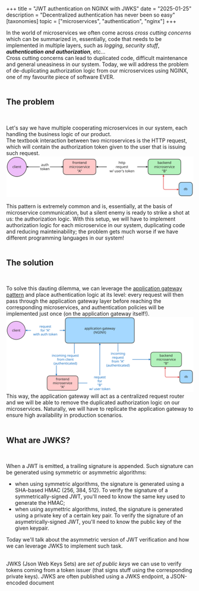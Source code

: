 +++
title = "JWT authentication on NGINX with JWKS"
date = "2025-01-25"
description = "Decentralized authentication has never been so easy"
[taxonomies]
topic = ["microservices", "authentication", "nginx"]
+++

In the world of microservices we often come across _cross cutting concerns_ which can be summarized in, essentially, code that needs to be implemented in multiple layers, such as _logging_, _security stuff_, <strong>_authentication and authorization_</strong>, etc...
<br>
Cross cutting concerns can lead to duplicated code, difficult maintenance and general uneasiness in our system.
Today, we will address the problem of de-duplicating authorization logic from our microservices using NGINX, one of my favourite piece of software EVER.
<br><br>

## The problem

<br>

Let's say we have multiple cooperating microservices in our system, each handling the business logic of our product.<br>
The textbook interaction between two microservices is the HTTP request, which will contain the authorization token given to the user that is issuing such request.
<br>
![example request](./example-request.svg)

This pattern is extremely common and is, essentially, at the basis of microservice communication, but a silent enemy is ready to strike a shot at us: the authorization logic.
With this setup, we will have to implement authorization logic for each microservice in our system, duplicating code and reducing mainteinability; the problem gets much worse if we have different programming languages in our system!
<br>
<br>

## The solution

<br>

To solve this dauting dilemma, we can leverage the [application gateway pattern](https://microservices.io/patterns/apigateway.html) and place authentication logic at its level: every request will then pass through the application gateway
layer before reaching the corresponding microservices, and authentication policies will be implemented just once (on the application gateway itself!).
<br>
![example request with application gateway](./example-request-with-nginx.svg)
<br>
This way, the application gateway will act as a centralized request router and we will be able to remove the duplicated authorization logic on our microservices.
Naturally, we will have to replicate the application gateway to ensure high availability in production scenarios.
<br><br>

## What are JWKS?

<br>

When a JWT is emitted, a trailing signature is appended. Such signature can be generated using symmetric or asymmetric algorithms:

- when using symmetric algorithms, the signature is generated using a SHA-based HMAC (256, 384, 512). To verify the signature of a symmetrically-signed JWT, you'll need to know the same key used to generate the HMAC;
- when using asymettric algorithms, insted, the signature is generated using a private key of a certain key pair. To verify the signature of an asymetrically-signed JWT, you'll need to know the public key of the given keypair.

Today we'll talk about the asymmetric version of JWT verification and how we can leverage JWKS to implement such task.
<br><br>

JWKS (Json Web Keys Sets) are _set of public keys_ we can use to verify tokens coming from a token issuer (that signs stuff using the corresponding private keys). JWKS are often published using a JWKS endpoint, a JSON-encoded document

